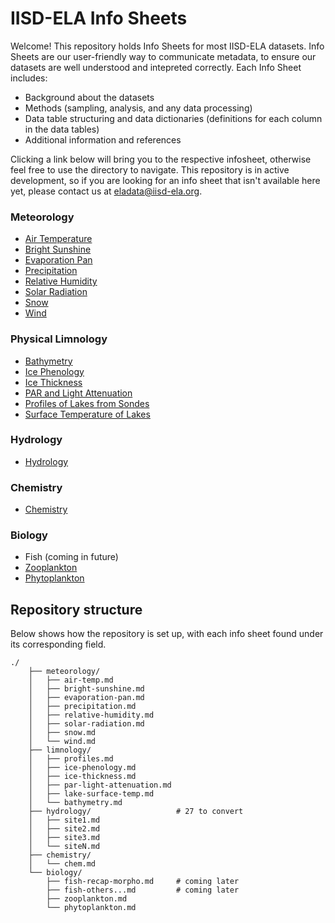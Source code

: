 # IISD-ELA Info Sheets

Welcome! This repository holds Info Sheets for most IISD-ELA datasets. Info Sheets are our user-friendly way to communicate metadata, to ensure our datasets are well understood and intepreted correctly. Each Info Sheet includes:
- Background about the datasets
- Methods (sampling, analysis, and any data processing)
- Data table structuring and data dictionaries (definitions for each column in the data tables)
- Additional information and references

Clicking a link below will bring you to the respective infosheet, otherwise feel free to use the directory to navigate. This repository is in active development, so if you are looking for an info sheet that isn't available here yet, please contact us at eladata@iisd-ela.org.

### Meteorology
- [Air Temperature](meteorology/air-temperature.md)
- [Bright Sunshine](meteorology/bright-sunshine.md)
- [Evaporation Pan](meteorology/evaporation-pan.md)
- [Precipitation](meteorology/precipitation.md)
- [Relative Humidity](meteorology/relative-humidity.md)
- [Solar Radiation](meteorology/solar-radiation.md)
- [Snow](meteorology/snow.md)
- [Wind](meteorology/wind.md)

### Physical Limnology
- [Bathymetry](limnology/bathymetry.md)
- [Ice Phenology](limnology/ice-phenology.md)
- [Ice Thickness](limnology/ice-thickness.md)
- [PAR and Light Attenuation](limnology/par-light-attenuation.md)
- [Profiles of Lakes from Sondes](limnology/profiles.md)
- [Surface Temperature of Lakes](limnology/lake-surface-temp.md)

### Hydrology
- [Hydrology](hydrology/.....md)

### Chemistry
- [Chemistry](chemistry/chemistry.md)

### Biology
<!-- - [Fish Recapture](biology/fish-recap.md)
- [Fish Telemetry](biology/fish-other.md) -->
- Fish (coming in future)
- [Zooplankton](biology/zooplankton.md)
- [Phytoplankton](biology/phytoplankton.md)


## Repository structure
Below shows how the repository is set up, with each info sheet found under its corresponding field.

```
./
    ├── meteorology/
    │   ├── air-temp.md
    │   ├── bright-sunshine.md
    │   ├── evaporation-pan.md
    │   ├── precipitation.md
    │   ├── relative-humidity.md
    │   ├── solar-radiation.md
    │   ├── snow.md
    │   └── wind.md
    ├── limnology/
    │   ├── profiles.md
    │   ├── ice-phenology.md
    │   ├── ice-thickness.md
    │   ├── par-light-attenuation.md
    │   ├── lake-surface-temp.md
    │   └── bathymetry.md
    ├── hydrology/                   # 27 to convert
    │   ├── site1.md
    │   ├── site2.md
    │   ├── site3.md
    │   └── siteN.md
    ├── chemistry/
    │   └── chem.md   
    └── biology/
        ├── fish-recap-morpho.md     # coming later
        ├── fish-others...md         # coming later
        ├── zooplankton.md         
        └── phytoplankton.md

```


